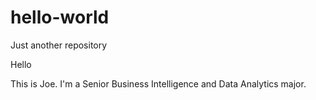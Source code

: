 # hello-world
Just another repository

Hello

This is Joe. I'm a Senior Business Intelligence and Data Analytics major.
